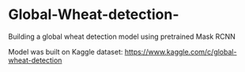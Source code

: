 # Global-Wheat-detection-
Building a global wheat detection model using pretrained Mask RCNN 

Model was built on Kaggle dataset:
https://www.kaggle.com/c/global-wheat-detection
